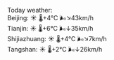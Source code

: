 Today weather:  
Beijing: ☀️   🌡️+4°C 🌬️↘43km/h  
Tianjin: ☀️   🌡️+6°C 🌬️↓35km/h  
Shijiazhuang: ☀️   🌡️+4°C 🌬️↘7km/h  
Tangshan: ☀️   🌡️+2°C 🌬️↓26km/h  
